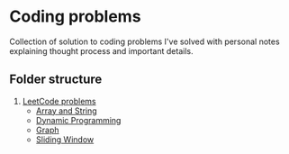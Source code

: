 # Coding problems

Collection of solution to coding problems I've solved
with personal notes explaining thought process and important details.

## Folder structure

1. [LeetCode problems](/leetcode/)
    - [Array and String](leetcode/array_strings/)
    - [Dynamic Programming](/leetcode/dynamic_programming/)
    - [Graph](/leetcode/graph/)
    - [Sliding Window](/leetcode/sliding_window/)
